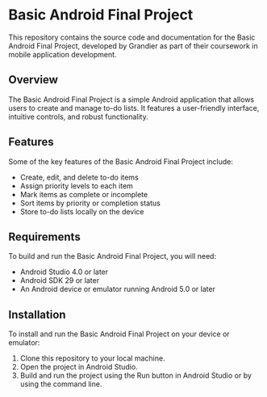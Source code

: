 # Basic Android Final Project
This repository contains the source code and documentation for the Basic Android Final Project, developed by Grandier as part of their coursework in mobile application development.

## Overview
The Basic Android Final Project is a simple Android application that allows users to create and manage to-do lists. It features a user-friendly interface, intuitive controls, and robust functionality.

## Features
Some of the key features of the Basic Android Final Project include:

- Create, edit, and delete to-do items
- Assign priority levels to each item
- Mark items as complete or incomplete
- Sort items by priority or completion status
- Store to-do lists locally on the device

## Requirements
To build and run the Basic Android Final Project, you will need:

- Android Studio 4.0 or later
- Android SDK 29 or later
- An Android device or emulator running Android 5.0 or later

## Installation
To install and run the Basic Android Final Project on your device or emulator:

1. Clone this repository to your local machine.
2. Open the project in Android Studio.
3. Build and run the project using the Run button in Android Studio or by using the command line.
